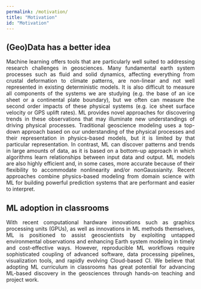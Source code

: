 ```yaml
---
permalink: /motivation/
title: "Motivation"
id: "Motivation"
---
```


<div>
<h2>(Geo)Data has a better idea </h2>
<p align="justify">Machine learning offers tools that are particularly well suited to addressing research challenges in geosciences. Many fundamental earth system processes such as fluid and solid dynamics, affecting everything from crustal deformation to climate patterns, are non-linear and not well represented in existing deterministic models. It is also difficult to measure all components of the systems we are studying (e.g. the base of an ice sheet or a continental plate boundary), but we often can measure the second order impacts of these physical systems (e.g. ice sheet surface velocity or GPS uplift rates). ML provides novel approaches for discovering trends in these observations that may illuminate new understandings of driving physical processes. Traditional geoscience modeling uses a top-down approach based on our understanding of the physical processes and their representation in physics-based models, but it is limited by that particular representation. In contrast, ML can discover patterns and trends in large amounts of data, as it is based on a bottom-up approach in which algorithms learn relationships between input data and output. ML models are also highly efficient and, in some cases, more accurate because of their flexibility to accommodate nonlinearity and/or nonGaussianity. Recent approaches combine physics-based modeling from domain science with ML for building powerful prediction systems that are performant and easier to interpret. </p>
</div>
      


<div>
<h2>ML adoption in classrooms</h2>
<p align="justify">With recent computational hardware innovations such as graphics processing units (GPUs), as well as innovations in ML methods themselves, ML is positioned to assist geoscientists by exploiting untapped environmental observations and enhancing Earth system modeling in timely and cost-effective ways. However, reproducible ML workflows require sophisticated coupling of advanced software, data processing pipelines, visualization tools, and rapidly evolving Cloud-based CI. We believe that adopting ML curriculum in classrooms has great potential for advancing ML-based discovery in the geosciences through hands-on teaching and project work. 
</p>
</div>






